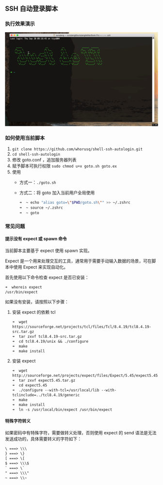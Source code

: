 SSH 自动登录脚本
---

### 执行效果演示

![./screenshot.gif](./screenshot.gif)

### 如何使用当前脚本


1. `git clone https://github.com/whorusq/shell-ssh-autologin.git`
2. `cd shell-ssh-autologin`
3. 修改 goto.conf ，追加服务器列表
4. 赋予脚本可执行权限 `sudo chmod u+x goto.sh goto.ex`
5. 使用
	- 方式一：`./goto.sh`
	- 方式二：将 goto 加入当前用户全局使用

		```bash
		➜  ~ echo "alias goto=\"$PWD/goto.sh\"" >> ~/.zshrc
		➜  ~ source ~/.zshrc
		➜  ~ goto
		```

### 常见问题

#### 提示没有 expect 或 spawn 命令

当前脚本主要基于 expect 使用 spawn 实现。

Expect 是一个用来处理交互的工具，通常用于需要手动输入数据的场景，可在脚本中使用 Expect 来实现自动化。

首先使用以下命令检查 expect 是否已安装：

```
➜  whereis expect
/usr/bin/expect
```

如果没有安装，请按照以下步骤：

1. 安装 expect 的依赖 tcl

	```
	➜  wget https://sourceforge.net/projects/tcl/files/Tcl/8.4.19/tcl8.4.19-src.tar.gz
	➜  tar zxvf tcl8.4.19-src.tar.gz
	➜  cd tcl8.4.19/unix && ./configure
	➜  make
	➜  make install
	```
2. 安装 expect

	```
	➜  wget http://sourceforge.net/projects/expect/files/Expect/5.45/expect5.45.tar.gz
	➜  tar zxvf expect5.45.tar.gz
	➜  cd expect5.45
	➜  ./configure --with-tcl=/usr/local/lib --with-tclinclude=../tcl8.4.19/generic
	➜  make
	➜  make install
	➜  ln -s /usr/local/bin/expect /usr/bin/expect
	```

#### 特殊字符转义

如果密码中有特殊字符，需要做转义处理，否则使用 expect 的 send 语法是无法发送成功的，具体需要转义的字符如下：

```
\ ===> \\\
} ===> \}
[ ===> \[
$ ===> \\\$
` ===> \`
" ===> \\\"
~ ===> \\~
```